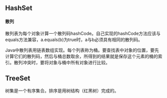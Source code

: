 ## HashSet

#### 散列
散列表为每个对象计算一个散列码hashCode。自己实现的hashCode方法应该与equals方法兼容，a.equals(b)为true时，a与b必须具有相同的散列码。

Java中散列表用链表数组实现。每个列表称为桶。要查找表中对象的位置，要先计算它们的散列码，然后与桶总数取余，所得到的结果就是保存这个元素的桶的索引。散列冲突时，要将对象与桶中所有对象进行比较。

## TreeSet

树集是一个有序集合。排序是用树结构（红黑树）完成的。